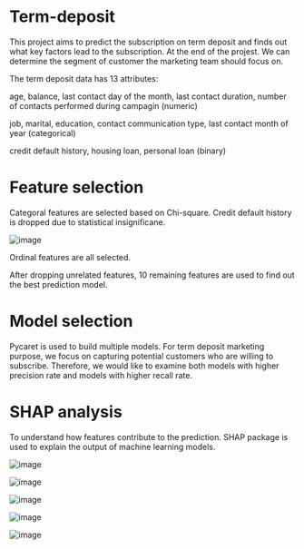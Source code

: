 # Term-deposit

This project aims to predict the subscription on term deposit and finds out what key factors lead to the subscription. At the end of the projest. We can determine the segment of customer the marketing team should focus on.

The term deposit data has 13 attributes: 

age, balance, last contact day of the month, last contact duration, number of contacts performed during campagin (numeric)

job, marital, education, contact communication type, last contact month of year (categorical)

credit default history, housing loan, personal loan (binary)

# Feature selection

Categoral features are selected based on Chi-square. Credit default history is dropped due to statistical insignificane.

![image](https://user-images.githubusercontent.com/62399559/180721223-0c62316d-7ed0-42e0-a448-0e54864f9c46.png)

Ordinal features are all selected. 

After dropping unrelated features, 10 remaining features are used to find out the best prediction model.

# Model selection

Pycaret is used to build multiple models. For term deposit marketing purpose, we focus on capturing potential customers who are willing to subscribe. Therefore, we would like to examine both models with higher precision rate and models with higher recall rate. 

# SHAP analysis

To understand how features contribute to the prediction. SHAP package is used to explain the output of machine learning models.

![image](https://user-images.githubusercontent.com/62399559/181434645-d969f4b5-2a24-42a5-9f63-875a1364afb8.png)

![image](https://user-images.githubusercontent.com/62399559/181434700-eb6ff7c2-32db-45fc-a349-2ace289e18e2.png)

![image](https://user-images.githubusercontent.com/62399559/181434728-7687cbc9-5f5b-49a5-8e8b-dc36897b5407.png)

![image](https://user-images.githubusercontent.com/62399559/181434763-d53b2b1c-8033-45d6-b6b3-c14d29c7ae20.png)

![image](https://user-images.githubusercontent.com/62399559/181434795-0b75f759-b810-4566-b10d-ea60a8dab0ce.png)

